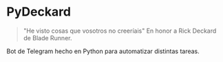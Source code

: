 # PyDeckard

> "He visto cosas que vosotros no creeríais" En honor a Rick Deckard de Blade Runner.

Bot de Telegram hecho en Python para automatizar distintas tareas.
